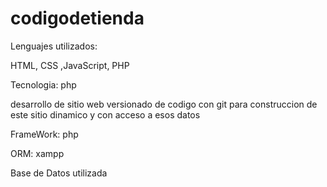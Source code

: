 # codigodetienda
 Lenguajes utilizados:
 
 HTML, CSS ,JavaScript, PHP

Tecnologia: php

desarrollo de sitio web versionado de codigo con git para construccion de este sitio dinamico y con acceso a esos datos

FrameWork: php

ORM: xampp

Base de Datos utilizada
